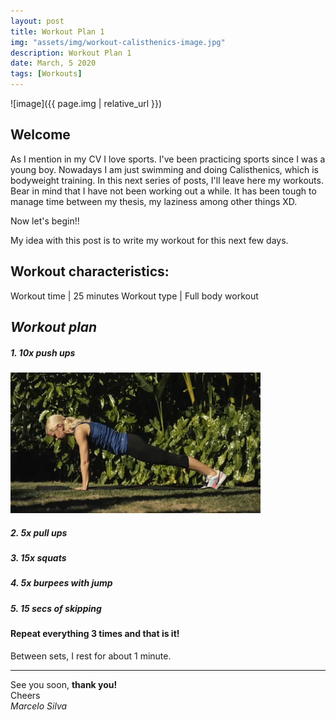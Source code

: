 ```yaml
---
layout: post
title: Workout Plan 1
img: "assets/img/workout-calisthenics-image.jpg"
description: Workout Plan 1
date: March, 5 2020
tags: [Workouts]
---
```


![image]({{ page.img | relative_url }})

## Welcome

As I mention in my CV I love sports. I've been practicing sports since I was a young boy. Nowadays I am just swimming and doing Calisthenics, which is bodyweight training. In this next series of posts, I'll leave here my workouts. Bear in mind that I have not been working out a while. It has been tough to manage time between my thesis, my laziness among other things XD. 

Now let's begin!!

My idea with this post is to write my workout for this next few days. 

## Workout characteristics:

Workout time | 25 minutes
Workout type | Full body workout

## *Workout plan*

##### 1.  10x push ups

![Push ups example](gifs/push_up_gif.gif)

##### 2.  5x pull ups
##### 3.  15x squats
##### 4.  5x burpees with jump
##### 5.  15 secs of skipping

#### Repeat everything 3 times and that is it! 

Between sets, I rest for about 1 minute.

----
See you soon, **thank you!**  
Cheers  
*Marcelo Silva*
